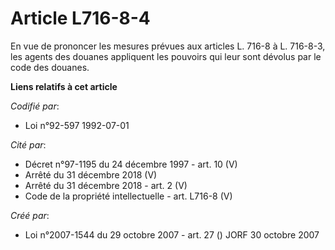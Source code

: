 # Article L716-8-4

En vue de prononcer les mesures prévues aux articles L. 716-8 à L. 716-8-3, les agents des douanes appliquent les pouvoirs
qui leur sont dévolus par le code des douanes.

**Liens relatifs à cet article**

_Codifié par_:

  - Loi n°92-597 1992-07-01

_Cité par_:

  - Décret n°97-1195 du 24 décembre 1997 - art. 10 (V)
  - Arrêté du 31 décembre 2018 (V)
  - Arrêté du 31 décembre 2018 - art. 2 (V)
  - Code de la propriété intellectuelle - art. L716-8 (V)

_Créé par_:

  - Loi n°2007-1544 du 29 octobre 2007 - art. 27 () JORF 30 octobre 2007
